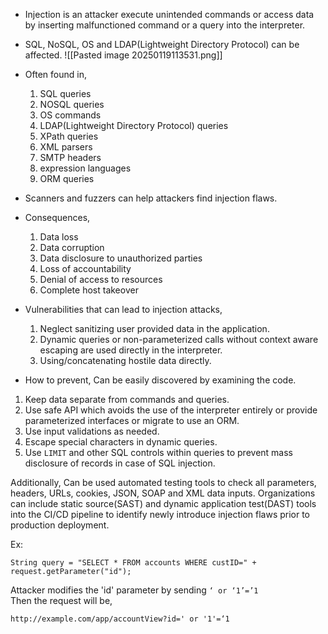 - Injection is an attacker execute unintended commands or access data by inserting malfunctioned command or a query into the interpreter. 
- SQL, NoSQL,  OS and LDAP(Lightweight Directory Protocol) can be affected. 
![[Pasted image 20250119113531.png]]
- Often found in,
	1. SQL queries
	2. NOSQL queries
	3. OS commands
	4.  LDAP(Lightweight Directory Protocol) queries
	5. XPath queries
	6. XML parsers
	7. SMTP headers
	8. expression languages
	9. ORM queries
- Scanners and fuzzers can help attackers find injection flaws.
- Consequences,
	1. Data loss
	2. Data corruption
	3. Data disclosure to unauthorized parties
	4. Loss of accountability
	5. Denial of access to resources
	6. Complete host takeover

- Vulnerabilities that can lead to injection attacks,
	1. Neglect sanitizing user provided data in the application.
	2. Dynamic queries or non-parameterized calls without context aware escaping are used directly in the interpreter. 
	3. Using/concatenating hostile data directly.

- How to prevent, 
Can be easily discovered by examining the code. 
1. Keep data separate from commands and queries. 
2. Use safe API which avoids the use of the interpreter entirely or provide parameterized interfaces or migrate to use an ORM.
3. Use input validations as needed. 
4. Escape special characters in dynamic queries. 
5. Use `LIMIT` and other SQL controls within queries to prevent mass disclosure of records in case of SQL injection.

Additionally,
Can be used automated testing tools to check all parameters, headers, URLs, cookies, JSON, SOAP and XML data inputs. 
Organizations can include static source(SAST) and dynamic application test(DAST) tools into the CI/CD pipeline to identify newly introduce injection flaws prior to production deployment.

Ex: 
```mysql
String query = "SELECT * FROM accounts WHERE custID=" + request.getParameter("id");
```
Attacker modifies the 'id' parameter by sending `‘ or ‘1’=’1`\
Then the request will be,
```http
http://example.com/app/accountView?id=' or '1'=‘1
```
